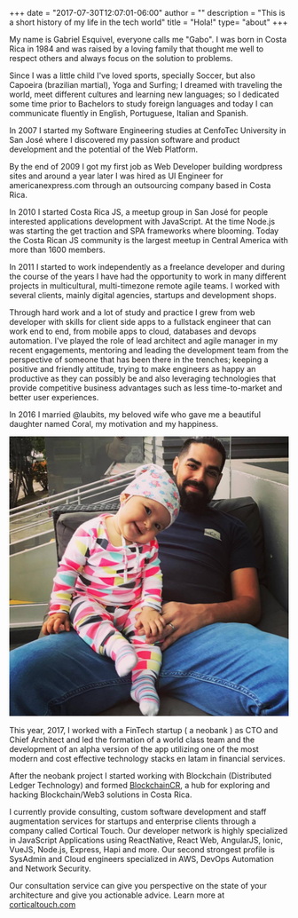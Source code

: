 +++
date = "2017-07-30T12:07:01-06:00"
author = ""
description = "This is a short history of my life in the tech world"
title = "Hola!"
type= "about"
+++


My name is Gabriel Esquivel, everyone calls me "Gabo". I was born in Costa Rica in 1984 and was raised by a loving family that thought me well to respect others and always focus on the solution to problems.

Since I was a little child I've loved sports, specially Soccer, but also Capoeira (brazilian martial), Yoga and Surfing; I dreamed with traveling the world, meet different cultures and learning new languages; so I dedicated some time prior to Bachelors to study foreign languages and today I can communicate fluently in English, Portuguese, Italian and Spanish.

In 2007 I started my Software Engineering studies at CenfoTec University in San José where I discovered my passion software and product development and the potential of the Web Platform.

By the end of 2009 I got my first job as Web Developer building wordpress sites and around a year later I was hired as UI Engineer for americanexpress.com through an outsourcing company based in Costa Rica.

In 2010 I started Costa Rica JS, a meetup group in San José for people interested applications development with JavaScript. At the time Node.js was starting the get traction and SPA frameworks where blooming. Today the Costa Rican JS community is the largest meetup in Central America with more than 1600 members.

<!-- <div class="center-align-wrapper">
	<img alt="Capoeira" src="/img/bio/gaboesquivel-fullstackday.jpg"/>
</div> -->

In 2011 I started to work independently as a freelance developer and during the course of the years I have had the opportunity to work in many different projects in multicultural, multi-timezone remote agile teams. I worked with several clients, mainly digital agencies, startups and development shops.

Through hard work and a lot of study and practice I grew from web developer with skills for client side apps to a fullstack engineer that can work end to end, from mobile apps to cloud, databases and devops automation. I've played the role of lead architect and agile manager in my recent engagements, mentoring and leading the development team from the perspective of someone that has been there in the trenches; keeping a positive and friendly attitude, trying to make engineers as happy an productive as they can possibly be and also leveraging technologies that provide competitive business advantages such as less time-to-market and better user experiences.

In 2016 I married @laubits, my beloved wife who gave me a beautiful daughter named Coral, my motivation and my happiness.

<div class="center-align-wrapper">
	<img alt="Capoeira" src="/img/bio/gaboesquivel-coral.jpg"/>
</div>

This year, 2017, I worked with a FinTech startup ( a neobank ) as CTO and Chief Architect and led the formation of a world class team and the development of an alpha version of the app utilizing one of the most modern and cost effective technology stacks en latam in financial services.

After the neobank project I started working with Blockchain (Distributed Ledger Technology) and formed <a href="https://blockchaincr.com" target="_blank">BlockchainCR</a>, a hub for exploring and hacking Blockchain/Web3 solutions in Costa Rica.

I currently provide consulting, custom software development and staff augmentation services for startups and enterprise clients through a company called Cortical Touch. Our developer network is highly specialized in JavaScript Applications using ReactNative, React Web, AngularJS, Ionic, VueJS, Node.js, Express, Hapi and more. Our second strongest profile is SysAdmin and Cloud engineers specialized in AWS, DevOps Automation and Network Security.

Our consultation service can give you perspective on the state of your architecture and give you actionable advice.
Learn more at <a target="_blank" href="https://corticaltouch.com">corticaltouch.com</a>

<!-- <div class="center-align-wrapper">
	<img alt="Beach" src="/img/bio/gaboesquivel-playa.jpg"/>
</div> -->

